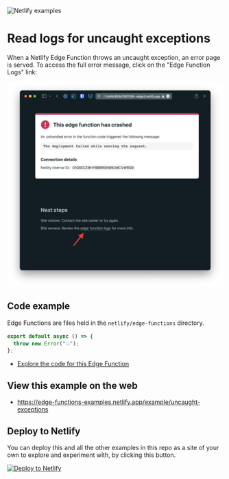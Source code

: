 ![Netlify examples](https://user-images.githubusercontent.com/5865/159468750-df1c2783-39b2-40da-9c0f-971f72a7ea3f.png)

# Read logs for uncaught exceptions

When a Netlify Edge Function throws an uncaught exception,
an error page is served.
To access the full error message, click on the "Edge Function Logs" link:

![screenshot of a netlify edge function error page, with arrow pointing towards link to edge funciton logs](../../public/img/screenshot-error-page.png)


## Code example

Edge Functions are files held in the `netlify/edge-functions` directory.

```ts
export default async () => {
  throw new Error("💥");
};
```

- [Explore the code for this Edge Function](../../netlify/edge-functions/error.ts)

## View this example on the web

- https://edge-functions-examples.netlify.app/example/uncaught-exceptions

## Deploy to Netlify

You can deploy this and all the other examples in this repo as a site of your own to explore and experiment with, by
clicking this button.

[![Deploy to Netlify](https://www.netlify.com/img/deploy/button.svg)](https://app.netlify.com/start/deploy?repository=https://github.com/netlify/edge-functions-examples&utm_campaign=devex&utm_source=edge-functions-examples&utm_medium=web&utm_content=Deploy%20Edge%20Functions%20Examples%20to%20Netlify)
